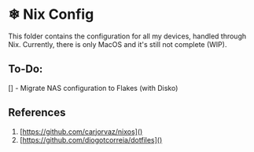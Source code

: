 # ❄ Nix Config

This folder contains the configuration for all my devices, handled through Nix.
Currently, there is only MacOS and it's still not complete (WIP).

## To-Do:

[] - Migrate NAS configuration to Flakes (with Disko)

## References

1. [https://github.com/carjorvaz/nixos]()
2. [https://github.com/diogotcorreia/dotfiles]()


